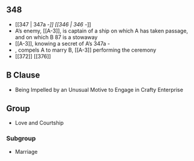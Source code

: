 ## 348
- [[347 | 347a -*]] [[346 | 346 -*]] 
- A’s enemy, [[A-3]], is captain of a ship on which A has taken passage, and on which B 87 is a stowaway
- [[A-3]], knowing a secret of A’s 347a -
- , compels A to marry B, [[A-3]] performing the ceremony
- [[372]] [[376]] 

## B Clause
- Being Impelled by an Unusual Motive to Engage in Crafty Enterprise

## Group
- Love and Courtship

### Subgroup
- Marriage

